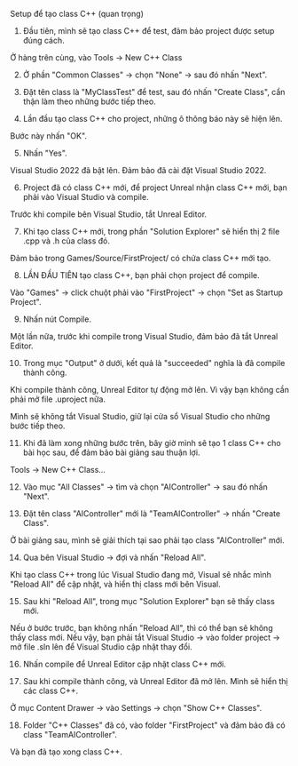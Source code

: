 Setup để tạo class C++ (quan trọng)
1. Đầu tiên, mình sẽ tạo class C++ để test, đảm bảo project được setup đúng cách.

Ở hàng trên cùng, vào Tools -> New C++ Class


2. Ở phần "Common Classes" -> chọn "None" -> sau đó nhấn "Next".


3. Đặt tên class là "MyClassTest" để test, sau đó nhấn "Create Class", cẩn thận làm theo những bước tiếp theo.



4. Lần đầu tạo class C++ cho project, những ô thông báo này sẽ hiện lên.

Bước này nhấn "OK".


5. Nhấn "Yes".

Visual Studio 2022 đã bật lên. Đảm bảo đã cài đặt Visual Studio 2022.


6. Project đã có class C++ mới, để project Unreal nhận class C++ mới, bạn phải vào Visual Studio và compile.

Trước khi compile bên Visual Studio, tắt Unreal Editor.

7. Khi tạo class C++ mới, trong phần  "Solution Explorer" sẽ hiển thị 2 file .cpp và .h của class đó.

Đảm bảo trong Games/Source/FirstProject/ có chứa class C++ mới tạo.


8. LẦN ĐẦU TIÊN tạo class C++, bạn phải chọn project để compile.

Vào "Games" -> click chuột phải vào "FirstProject" -> chọn "Set as Startup Project".


9. Nhấn nút Compile.

Một lần nữa, trước khi compile trong Visual Studio, đảm bảo đã tắt Unreal Editor.


10. Trong mục "Output" ở dưới, kết quả là "succeeded" nghĩa là đã compile thành công.

Khi compile thành công, Unreal Editor tự động mở lên. Vì vậy bạn không cần phải mở file .uproject nữa.

Mình sẽ không tắt Visual Studio, giữ lại cửa sổ Visual Studio cho những bước tiếp theo.


11. Khi đã làm xong những bước trên, bây giờ mình sẽ tạo 1 class C++ cho bài học sau, để đảm bảo bài giảng sau thuận lợi.

Tools -> New C++ Class...


12. Vào mục "All Classes" -> tìm và chọn "AIController" -> sau đó nhấn "Next".


13. Đặt tên class "AIController" mới là "TeamAIController" -> nhấn "Create Class".

Ở bài giảng sau, mình sẽ giải thích tại sao phải tạo class "AIController" mới.



14. Qua bên Visual Studio -> đợi và nhấn "Reload All".

Khi tạo class C++ trong lúc Visual Studio đang mở, Visual sẽ nhắc mình "Reload All" để cập nhật, và hiển thị class mới bên Visual.


15. Sau khi "Reload All", trong mục "Solution Explorer" bạn sẽ thấy class mới.

Nếu ở bước trước, bạn không nhấn "Reload All", thì có thể bạn sẽ không thấy class mới. Nếu vậy, bạn phải tắt Visual Studio -> vào folder project -> mở file .sln lên để Visual Studio cập nhật thay đổi.


16. Nhấn compile để Unreal Editor cập nhật class C++ mới.


17. Sau khi compile thành công, và Unreal Editor đã mở lên. Mình sẽ hiển thị các class C++.

Ở mục Content Drawer -> vào Settings -> chọn "Show C++ Classes".


18. Folder "C++ Classes" đã có, vào folder "FirstProject" và đảm bảo đã có class "TeamAIController".

Và bạn đã tạo xong class C++.
